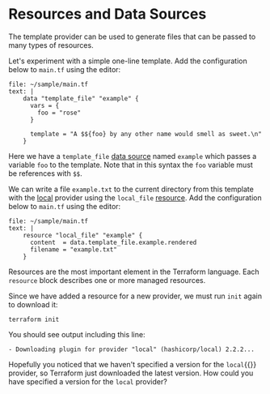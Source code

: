 # Resources and Data Sources
The template provider can be used to generate files that can be passed to
many types of resources.

Let's experiment with a simple one-line template. Add the configuration
below to `main.tf` using the editor:

```editor:append-lines-to-file
file: ~/sample/main.tf
text: |
    data "template_file" "example" {
      vars = {
        foo = "rose"
      }
    
      template = "A $${foo} by any other name would smell as sweet.\n"
    }
```

Here we have a `template_file`
[data source](https://terraform.io/language/data-sources)
named `example` which passes a variable `foo` to the template. Note that in 
this syntax the `foo` variable must be references with `$$`.

We can write a file `example.txt` to the current directory from this template 
with the [local](https://registry.terraform.io/providers/hashicorp/local/latest/docs)
provider using the `local_file` 
[resource](https://terraform.io/language/resources). Add 
the configuration below to `main.tf` using the editor:

```editor:append-lines-to-file
file: ~/sample/main.tf
text: |
    resource "local_file" "example" {
      content  = data.template_file.example.rendered
      filename = "example.txt"
    }
```

Resources are the most important element in the Terraform language. Each 
`resource` block describes one or more managed resources.

Since we have added a resource for a new provider, we must run `init`
again to download it:

```execute-1
terraform init
```

You should see output including this line:

```
- Downloading plugin for provider "local" (hashicorp/local) 2.2.2...
```

Hopefully you noticed that we haven't specified a version for the `local`{{}} 
provider, so Terraform just downloaded the latest version. How could you have
specified a version for the `local` provider?  
